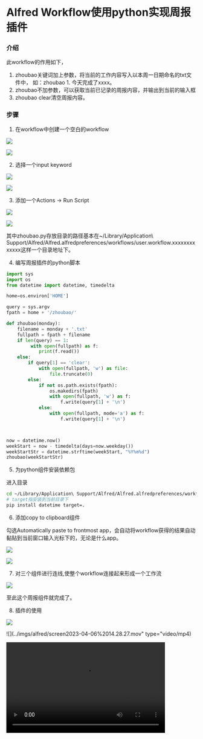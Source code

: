 # Alfred Workflow使用python实现周报插件

### 介绍

此workflow的作用如下，
1. zhoubao关键词加上参数，将当前的工作内容写入以本周一日期命名的txt文件中，
如：zhoubao 1. 今天完成了xxxx。
2. zhoubao不加参数，可以获取当前已记录的周报内容，并输出到当前的输入框
3. zhoubao clear清空周报内容。


### 步骤

1. 在workflow中创建一个空白的workflow

![](../imgs/alfred/img_9fbb730e733ddaceaf2b07416f2bcfe9.png)

![](../imgs/alfred/Snipaste_2023-04-06_14-05-54.png)

2. 选择一个input keyword

![](../imgs/alfred/Snipaste_2023-04-06_14-07-54.png)

![](../imgs/alfred/Snipaste_2023-04-06_14-08-47.png)

3. 添加一个Actions -> Run Script

![](../imgs/alfred/Snipaste_2023-04-06_14-09-37.png)

![](../imgs/alfred/img_c552eba47e6f732f1979158c2551df62.png)

其中zhoubao.py存放目录的路径基本在~/Library/Application\ Support/Alfred/Alfred.alfredpreferences/workflows/user.workflow.xxxxxxxxxxxxx这样一个目录地址下。

4. 编写周报插件的python脚本

```python
import sys
import os
from datetime import datetime, timedelta 

home=os.environ['HOME']

query = sys.argv
fpath = home + '/zhoubao/'

def zhoubao(monday):
    filename = monday + '.txt'
    fullpath = fpath + filename
    if len(query) == 1:
         with open(fullpath) as f:
            print(f.read())
    else:
        if query[1] == 'clear':
            with open(fullpath, 'w') as file:
                file.truncate(0)
        else:
            if not os.path.exists(fpath):
                os.makedirs(fpath)
                with open(fullpath, 'w') as f:
                    f.write(query[1] + '\n')
            else:
                with open(fullpath, mode='a') as f:
                    f.write(query[1] + '\n')



now = datetime.now()
weekStart = now - timedelta(days=now.weekday())
weekStartStr = datetime.strftime(weekStart, "%Y%m%d")
zhoubao(weekStartStr)
```

5. 为python组件安装依赖包

进入目录

```bash
cd ~/Library/Application\ Support/Alfred/Alfred.alfredpreferences/workflows/user.workflow.xxxxxxxxxxxxx
# target指安装到当前目录下
pip install datetime target=.
```

6. 添加copy to clipboard组件

勾选Automatically paste to frontmost app，会自动将workflow获得的结果自动黏贴到当前窗口输入光标下的，无论是什么app。

![](../imgs/alfred/Snipaste_2023-04-06_14-17-42.png)

![](../imgs/alfred/Snipaste_2023-04-06_14-18-00.png)

7. 对三个组件进行连线,使整个workflow连接起来形成一个工作流

![](../imgs/alfred/Snipaste_2023-04-06_14-18-24.png)

至此这个周报组件就完成了。

8. 插件的使用

![](../imgs/alfred/Snipaste_2023-04-06_14-26-39.png)

![](../imgs/alfred/screen2023-04-06%2014.28.27.mov" type="video/mp4)

<video width="420" height="240" controls>
  <source src="../imgs/alfred/screen2023-04-06%2014.28.27.mov" type="video/mp4">
</video>